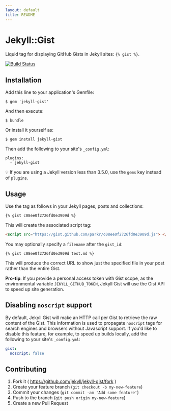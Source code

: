 ```yaml
---
layout: default
title: README
---
```


# Jekyll::Gist

Liquid tag for displaying GitHub Gists in Jekyll sites: `{% gist %}`.

[![Build Status](https://travis-ci.org/jekyll/jekyll-gist.svg?branch=master)](https://travis-ci.org/jekyll/jekyll-gist)

## Installation

Add this line to your application's Gemfile:

    $ gem 'jekyll-gist'

And then execute:

    $ bundle

Or install it yourself as:

    $ gem install jekyll-gist

Then add the following to your site's `_config.yml`:

```
plugins:
  - jekyll-gist
```

💡 If you are using a Jekyll version less than 3.5.0, use the `gems` key instead of `plugins`.

## Usage

Use the tag as follows in your Jekyll pages, posts and collections:

```liquid
{% gist c08ee0f2726fd0e3909d %}
```

This will create the associated script tag:

```html
<script src="https://gist.github.com/parkr/c08ee0f2726fd0e3909d.js"> </script>
```

You may optionally specify a `filename` after the `gist_id`:

```liquid
{% gist c08ee0f2726fd0e3909d test.md %}
```

This will produce the correct URL to show just the specified file in your post rather than the entire Gist.

**Pro-tip**: If you provide a personal access token with Gist scope, as the environmental variable `JEKYLL_GITHUB_TOKEN`, Jekyll Gist will use the Gist API to speed up site generation.

## Disabling `noscript` support

By default, Jekyll Gist will make an HTTP call per Gist to retrieve the raw content of the Gist. This information is used to propagate `noscript` tags for search engines and browsers without Javascript support. If you'd like to disable this feature, for example, to speed up builds locally, add the following to your site's `_config.yml`:

```yml
gist:
  noscript: false
```

## Contributing

1. Fork it ( https://github.com/jekyll/jekyll-gist/fork )
2. Create your feature branch (`git checkout -b my-new-feature`)
3. Commit your changes (`git commit -am 'Add some feature'`)
4. Push to the branch (`git push origin my-new-feature`)
5. Create a new Pull Request
